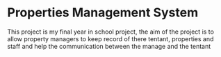 ﻿# Properties Management System

 This project is my final year in school project, the aim of the project is to allow property managers to keep record of there tentant, properties and staff and help the communication between the manage and the tentant 
